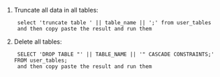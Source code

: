 1. Truncate all data in all tables:   

        select 'truncate table ' || table_name || ';' from user_tables
        and then copy paste the result and run them

2. Delete all tables: 

        SELECT 'DROP TABLE "' || TABLE_NAME || '" CASCADE CONSTRAINTS;' FROM user_tables;
        and then copy paste the result and run them
